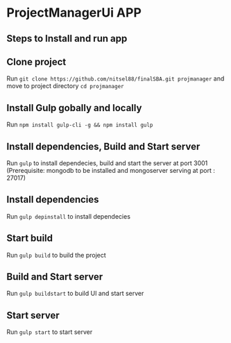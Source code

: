 # ProjectManagerUi APP

## Steps to Install and run app
## Clone project
Run `git clone https://github.com/nitsel88/finalSBA.git projmanager`
and move to project directory `cd projmanager`

## Install Gulp gobally and locally
Run `npm install gulp-cli -g && npm install gulp`

## Install dependencies, Build and Start server
Run `gulp` to install dependecies, build and start the server at port 3001
(Prerequisite: mongodb to be installed and mongoserver serving at port : 27017)

## Install dependencies
Run `gulp depinstall` to install dependecies

## Start build
Run `gulp build` to build the project

## Build and Start server
Run `gulp buildstart` to build UI and start server

## Start server
Run `gulp start` to start server
